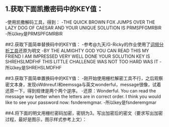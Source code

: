 ## 1.获取下面凯撒密码中的KEY值：
-使用凯撒解码工具，得到：
-THE QUICK BROWN FOX JUMPS OVER THE LAZY DOG OF CAESAR AND YOUR UNIQUE SOLUTION IS PRMSPFGMRBIR
-所以key是PRMSPFGMRBIR

##2.获取下面简单替换码中的KEY值：
-参考@九天/G-Ricky的作业使用了[词频分析工具](https://quipqiup.com/)还原为明文
-BY THE ALMIGHTY GOD YOU CAN READ THIS MY FRIEND I AM IMPRESSED VERY WELL DONE YOUR SOLUTION KEY IS SHREHSLMDFHF THIS LITTLE CHALLENGE WAS NOT TOO HARD WAS IT
-所以key是SHREHSLMDFHF

##3.获取下面简单置换码中的KEY值：
-刚开始使用栅栏解密工具不行，之后观察密文本身，发现oWdnreuf.l和eemssga与英文wonderful，message很像，试着还原一下，得到规律是两个两个逆序。
-还原：Wonderful. You can read the message way better when the letters are in correct order. I think you would like to see your password now: fsnderemgmar.
-所以key是fsnderemgmar

##4.将下面的明文用栅栏密码加密，密钥为3。写出加密后的密文（要求写出加密过程，最好是图示，图示样式参考上文）：
